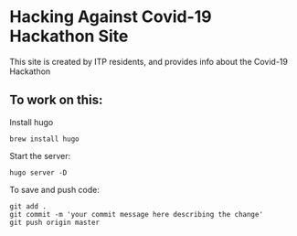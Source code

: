 # Hacking Against Covid-19 Hackathon Site

This site is created by ITP residents, and provides info about the Covid-19 Hackathon

## To work on this:

Install hugo

    brew install hugo

Start the server:

    hugo server -D

To save and push code:

    git add .
    git commit -m 'your commit message here describing the change'
    git push origin master